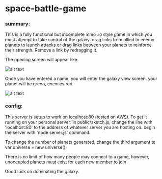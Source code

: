 # space-battle-game
### summary:
This is a fully functional but incomplete mmo .io style game in which you must attempt to take control of the galaxy.
drag links from allied to enemy planets to launch attacks or drag links between your planets to reinforce their strength.
Remove a link by redragging it.

The opening screen will appear like:

![alt text](https://github.com/joshp-f/space-server2/blob/master/readme_img/open_screen.png "Title Screen")


Once you have entered a name, you will enter the galaxy view screen. your planet will be green, enemies red.

![alt text](https://github.com/joshp-f/space-server2/blob/master/readme_img/gameplay.png "Gameplay Screen")

### config:
This server is setup to work on localhost:80 (tested on AWS). 
To get it running on your personal server:
in public/sketch.js, change the line with 'localhost:80' to the address of whatever server you are hosting on.
begin the server with 'node server.js' command.

To change the number of planets generated, change the third argument to var universe = new universe();

There is no limit of how many people may connect to a game, however, unoccupied planets must exist for each new member to join

Good luck on dominating the galaxy.
